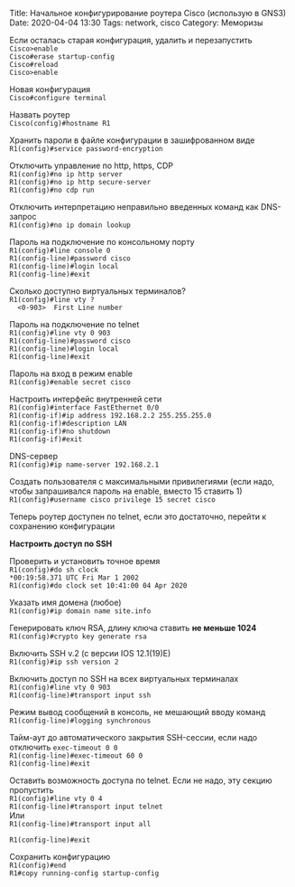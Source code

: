 Title: Начальное конфигурирование роутера Cisco (использую в GNS3)
Date: 2020-04-04 13:30
Tags: network, cisco
Category: Меморизы

Если осталась старая конфигурация, удалить и перезапустить  
`Cisco>enable`  
`Cisco#erase startup-config`  
`Cisco#reload`  
`Cisco>enable`  
  
Новая конфигурация  
`Cisco#configure terminal`  
  
Назвать роутер  
`Cisco(config)#hostname R1`  
  
Хранить пароли в файле конфигурации в зашифрованном виде  
`R1(config)#service password-encryption`  
  
Отключить управление по http, https, CDP  
`R1(config)#no ip http server`  
`R1(config)#no ip http secure-server`  
`R1(config)#no cdp run`  
  
Отключить интерпретацию неправильно введенных команд как DNS-запрос  
`R1(config)#no ip domain lookup`  

Пароль на подключение по консольному порту  
`R1(config)#line console 0`  
`R1(config-line)#password cisco`  
`R1(config-line)#login local`  
`R1(config-line)#exit`  
  
Сколько доступно виртуальных терминалов?  
`R1(config)#line vty ?`  
`  <0-903>  First Line number`  
  
Пароль на подключение по telnet  
`R1(config)#line vty 0 903`  
`R1(config-line)#password cisco`  
`R1(config-line)#login local`  
`R1(config-line)#exit`  
  
Пароль на вход в режим enable  
`R1(config)#enable secret cisco`  
  
Настроить интерфейс внутренней сети  
`R1(config)#interface FastEthernet 0/0`  
`R1(config-if)#ip address 192.168.2.2 255.255.255.0`  
`R1(config-if)#description LAN`  
`R1(config-if)#no shutdown`  
`R1(config-if)#exit`  
  
DNS-сервер  
`R1(config)#ip name-server 192.168.2.1`  
  
Создать пользователя с максимальными привилегиями (если надо, чтобы запрашивался пароль на enable, вместо 15 ставить 1)   
`R1(config)#username cisco privilege 15 secret cisco`  
  
Теперь роутер доступен по telnet, если это достаточно, перейти к сохранению конфигурации  
  
__Настроить доступ по SSH__  
    
Проверить и установить точное время  
`R1(config)#do sh clock`  
`*00:19:58.371 UTC Fri Mar 1 2002`  
`R1(config)#do clock set 10:41:00 04 Apr 2020`  
  
Указать имя домена (любое)  
`R1(config)#ip domain name site.info`  
  
Генерировать ключ RSA, длину ключа ставить __не меньше 1024__  
`R1(config)#crypto key generate rsa`  
  
Включить SSH v.2 (с версии IOS 12.1(19)E)  
`R1(config)#ip ssh version 2`  
  
Включить доступ по SSH на всех виртуальных терминалах  
`R1(config)#line vty 0 903`  
`R1(config-line)#transport input ssh`  
  
Режим вывод сообщений в консоль, не мешающий вводу команд  
`R1(config-line)#logging synchronous`  
  
Тайм-аут до автоматического закрытия SSH-сессии, если надо отключить `exec-timeout 0 0`  
`R1(config-line)#exec-timeout 60 0`  
`R1(config-line)#exit`  

Оставить возможность доступа по telnet. Если не надо, эту секцию пропустить  
`R1(config)#line vty 0 4`  
`R1(config-line)#transport input telnet`  
Или  
`R1(config-line)#transport input all` 

`R1(config-line)#exit`  
  
Сохранить конфигурацию  
`R1(config)#end`  
`R1#copy running-config startup-config`  
